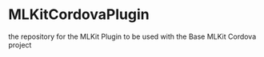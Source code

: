 # MLKitCordovaPlugin
the repository for the MLKit Plugin to be used with the Base MLKit Cordova project

